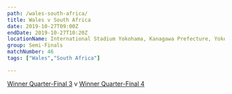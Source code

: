 ```yaml
---
path: /wales-south-africa/
title: Wales v South Africa
date: 2019-10-27T09:00Z
endDate: 2019-10-27T10:20Z
locationName: International Stadium Yokohama, Kanagawa Prefecture, Yokohama City
group: Semi-Finals
matchNumber: 46
tags: ["Wales","South Africa"]

---
```

[Winner Quarter-Final 3](/quarter-final-3/) v [Winner Quarter-Final 4](/quarter-final-4/)

